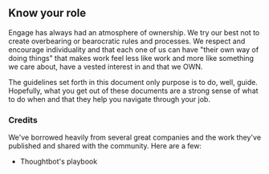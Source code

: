 ## Know your role

Engage has always had an atmosphere of ownership.  We try our best not to create overbearing or bearocratic rules and processes.  We respect and encourage individuality and that each one of us can have "their own way of doing things" that makes work feel less like work and more like something we care about, have a vested interest in and that we OWN.  

The guidelines set forth in this document only purpose is to do, well, guide.  Hopefully, what you get out of these documents are a strong sense of what to do when and that they help you navigate through your job.

### Credits
We've borrowed heavily from several great companies and the work they've published and shared with the community.  Here are a few:

- Thoughtbot's playbook
